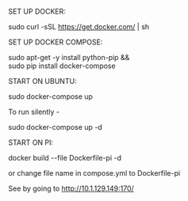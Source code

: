 SET UP DOCKER:

sudo curl -sSL https://get.docker.com/ | sh

SET UP DOCKER COMPOSE:

sudo apt-get -y install python-pip && \
sudo pip install docker-compose

START ON UBUNTU:

sudo docker-compose up

To run silently -

sudo docker-compose up -d

START ON PI:

docker build --file Dockerfile-pi -d

or change file name in compose.yml to Dockerfile-pi

See by going to http://10.1.129.149:170/
